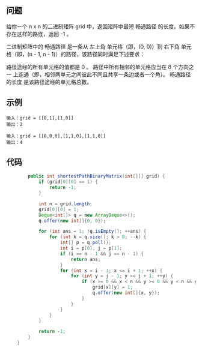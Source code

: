 ## 问题

给你一个 n x n 的二进制矩阵 grid 中，返回矩阵中最短 畅通路径 的长度。如果不存在这样的路径，返回 -1 。

二进制矩阵中的 畅通路径 是一条从 左上角 单元格（即，(0, 0)）到 右下角 单元格（即，(n - 1, n - 1)）的路径，该路径同时满足下述要求：

路径途经的所有单元格的值都是 0 。
路径中所有相邻的单元格应当在 8 个方向之一 上连通（即，相邻两单元之间彼此不同且共享一条边或者一个角）。
畅通路径的长度 是该路径途经的单元格总数。



## 示例

```
输入：grid = [[0,1],[1,0]]
输出：2

输入：grid = [[0,0,0],[1,1,0],[1,1,0]]
输出：4
```



## 代码

```java
        public int shortestPathBinaryMatrix(int[][] grid) {
            if (grid[0][0] == 1) {
                return -1;
            }

            int n = grid.length;
            grid[0][0] = 1;
            Deque<int[]> q = new ArrayDeque<>();
            q.offer(new int[]{0, 0});

            for (int ans = 1; !q.isEmpty(); ++ans) {
                for (int k = q.size(); k > 0; --k) {
                    int[] p = q.poll();
                    int i = p[0], j = p[1];
                    if (i == n - 1 && j == n - 1) {
                        return ans;
                    }
                    for (int x = i - 1; x <= i + 1; ++x) {
                        for (int y = j - 1; y <= j + 1; ++y) {
                            if (x >= 0 && x < n && y >= 0 && y < n && grid[x][y] == 0) {
                                grid[x][y] = 1;
                                q.offer(new int[]{x, y});
                            }
                        }
                    }
                }
            }

            return -1;
        }
    }
```



